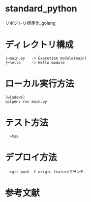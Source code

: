 # standard_python
 リポジトリ標準化_golang

 # ディレクトリ構成
 ```
 ├─main.py   -> Execution module(main)
 ├─hello     -> Hello module     
```

 # ローカル実行方法
```
[windows]
>pipenv run main.py
```

 # テスト方法
```
  >tox
```

 # デプロイ方法
```
  >git push -f origin featureブランチ
```


 # 参考文献

